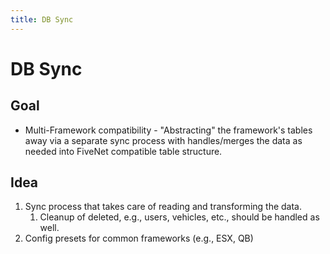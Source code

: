 ```yaml
---
title: DB Sync
---
```


# DB Sync

## Goal

- Multi-Framework compatibility - "Abstracting" the framework's tables away via a separate sync process with handles/merges the data as needed into FiveNet compatible table structure.

## Idea

1. Sync process that takes care of reading and transforming the data.
   1. Cleanup of deleted, e.g., users, vehicles, etc., should be handled as well.
2. Config presets for common frameworks (e.g., ESX, QB)
